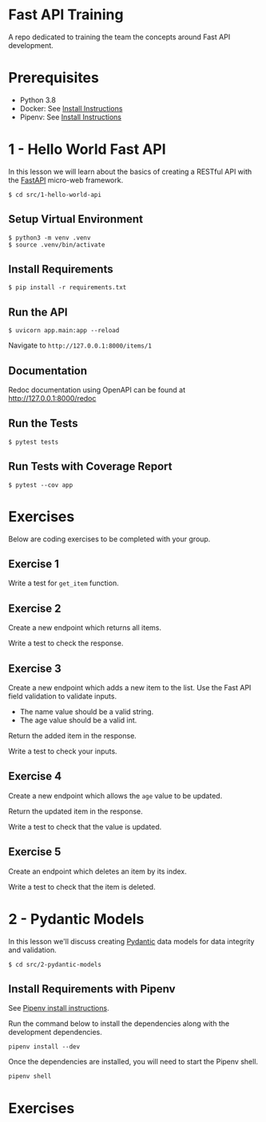 # Fast API Training

A repo dedicated to training the team the concepts around Fast API development.

# Prerequisites

- Python 3.8
- Docker: See [Install Instructions](docs/DOCKER_PIPENV.md)
- Pipenv: See [Install Instructions](docs/INSTALL_PIPENV.md)

# 1 - Hello World Fast API

In this lesson we will learn about the basics of creating a RESTful API with the [FastAPI](https://fastapi.tiangolo.com/) micro-web framework.

```shell
$ cd src/1-hello-world-api
```

## Setup Virtual Environment

```shell
$ python3 -m venv .venv
$ source .venv/bin/activate
```

## Install Requirements

```shell
$ pip install -r requirements.txt
```

## Run the API

```shell
$ uvicorn app.main:app --reload
```

Navigate to `http://127.0.0.1:8000/items/1`

## Documentation

Redoc documentation using OpenAPI can be found at http://127.0.0.1:8000/redoc

## Run the Tests

```shell
$ pytest tests
```

## Run Tests with Coverage Report

```shell
$ pytest --cov app
```

# Exercises

Below are coding exercises to be completed with your group.

## Exercise 1

Write a test for `get_item` function.

## Exercise 2

Create a new endpoint which returns all items.

Write a test to check the response.

## Exercise 3

Create a new endpoint which adds a new item to the list.
Use the Fast API field validation to validate inputs.

- The name value should be a valid string.
- The age value should be a valid int.

Return the added item in the response.

Write a test to check your inputs.

## Exercise 4

Create a new endpoint which allows the `age` value to be updated.

Return the updated item in the response.

Write a test to check that the value is updated.

## Exercise 5

Create an endpoint which deletes an item by its index.

Write a test to check that the item is deleted.

# 2 - Pydantic Models

In this lesson we'll discuss creating [Pydantic](https://pydantic-docs.helpmanual.io/) data models for data integrity and validation.

```shell
$ cd src/2-pydantic-models
```

## Install Requirements with Pipenv

See [Pipenv install instructions](docs/INSTALL_PIPENV.md).

Run the command below to install the dependencies along with the development dependencies.

```shell
pipenv install --dev
```

Once the dependencies are installed, you will need to start the Pipenv shell.

```shell
pipenv shell
```

# Exercises
